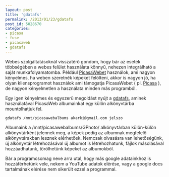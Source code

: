 ```yaml
---
layout: post
title: 'gdatafs'
permalink: /2013/01/23/gdatafs
post_id: 5028670
categories: 
- picasa
- fuse
- picasaweb
- gdatafs
---
```


Webes szolgáltatásoknál visszatérő gondom, hogy bár az esetek többségében a webes felület használata könnyű, nehezen integrálható a saját munkafolyamatomba. Például 
[PicasaWebet](https://picasaweb.google.com/) használok, ami nagyon kényelmes, ha weben szeretnék képeket felölteni, akkor is nagyon jó, ha olyan kliensprogramot használok ami támogatja PicasaWebet ( pl. 
[Picasa](http://picasa.google.com/) ), de nagyon kényelmetlen a használata minden más programból.

Egy igen kényelmes és egyszerű megoldást nyújt a 
[gdatafs](http://gdatafs.sourceforge.net/), aminek használatával PicasaWeb albumainkat egy külön alkönyvtárba mountolhatjuk fel.

```
gdatafs /mnt/picasawebalbums akarki@gmail.com jelszo
```

Albumaink a /mnt/picasawebalbums/GPhoto/ alkönyvtárban külön-külön alkönyvtárként jelennek meg, a képek pedig az albumnak megfelelő alkönyvtárakban lesznek elérhetőek. Nemcsak olvasásra van lehetőségünk, új alkönyvtár létrehozásával új albumot is létrehozhatunk, fájlok másolásával hozzáadhatunk, törölhetünk képeket az albumokból.

Bár a programcsomag neve arra utal, hogy más google adatainkhoz is hozzáférhetünk vele, nekem a YouTube adatok elérése, vagy a google docs tartalmának elérése nem sikerült ezzel a programmal.